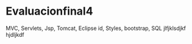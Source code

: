 # Evaluacionfinal4
MVC, Servlets, Jsp, Tomcat, Eclipse id, Styles, bootstrap, SQL
jlfjklsdjkf
hjdljkdf
